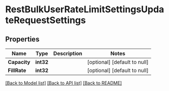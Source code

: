 # RestBulkUserRateLimitSettingsUpdateRequestSettings

## Properties
Name | Type | Description | Notes
------------ | ------------- | ------------- | -------------
**Capacity** | **int32** |  | [optional] [default to null]
**FillRate** | **int32** |  | [optional] [default to null]

[[Back to Model list]](../README.md#documentation-for-models) [[Back to API list]](../README.md#documentation-for-api-endpoints) [[Back to README]](../README.md)

